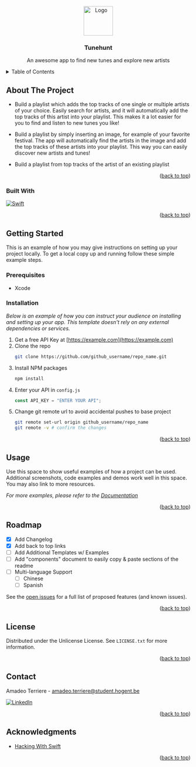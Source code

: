 <!-- Improved compatibility of back to top link: See: https://github.com/othneildrew/Best-README-Template/pull/73 -->

<a id="readme-top"></a>

<!-- PROJECT LOGO -->
<br />
<div align="center">
  <a href="https://github.com/amadeoterri-hogent/TuneHunt/">
    <img src="/images/tunehunt" alt="Logo" width="80" height="80">
  </a>

  <h3 align="center">Tunehunt</h3>

  <p align="center">
    An awesome app to find new tunes and explore new artists
 </p>
</div>

<!-- TABLE OF CONTENTS -->
<details>
  <summary>Table of Contents</summary>
  <ol>
    <li>
      <a href="#about-the-project">About The Project</a>
      <ul>
        <li><a href="#built-with">Built With</a></li>
      </ul>
    </li>
    <li>
      <a href="#getting-started">Getting Started</a>
      <ul>
        <li><a href="#prerequisites">Prerequisites</a></li>
        <li><a href="#installation">Installation</a></li>
      </ul>
    </li>
    <li><a href="#usage">Usage</a></li>
    <li><a href="#roadmap">Roadmap</a></li>
    <li><a href="#contributing">Contributing</a></li>
    <li><a href="#license">License</a></li>
    <li><a href="#contact">Contact</a></li>
    <li><a href="#acknowledgments">Acknowledgments</a></li>
  </ol>
</details>

<!-- ABOUT THE PROJECT -->

## About The Project

- Build a playlist which adds the top tracks of one single or multiple artists of your choice. Easily search for artists, and it will automatically add the top tracks of this artist into your playlist. This makes it a lot easier for you to find and listen to new tunes you like!

- Build a playlist by simply inserting an image, for example of your favorite festival. The app will automatically find the artists in the image and add the top tracks of these artists into your playlist. This way you can easily discover new artists and tunes!

- Build a playlist from top tracks of the artist of an existing playlist

<p align="right">(<a href="#readme-top">back to top</a>)</p>

### Built With

[![Swift][Swift-img]][Swift-url]

<p align="right">(<a href="#readme-top">back to top</a>)</p>

<!-- GETTING STARTED -->

## Getting Started

This is an example of how you may give instructions on setting up your project locally.
To get a local copy up and running follow these simple example steps.

### Prerequisites

- Xcode

### Installation

_Below is an example of how you can instruct your audience on installing and setting up your app. This template doesn't rely on any external dependencies or services._

1. Get a free API Key at [https://example.com](https://example.com)
2. Clone the repo
   ```sh
   git clone https://github.com/github_username/repo_name.git
   ```
3. Install NPM packages
   ```sh
   npm install
   ```
4. Enter your API in `config.js`
   ```js
   const API_KEY = "ENTER YOUR API";
   ```
5. Change git remote url to avoid accidental pushes to base project
   ```sh
   git remote set-url origin github_username/repo_name
   git remote -v # confirm the changes
   ```

<p align="right">(<a href="#readme-top">back to top</a>)</p>

<!-- USAGE EXAMPLES -->

## Usage

Use this space to show useful examples of how a project can be used. Additional screenshots, code examples and demos work well in this space. You may also link to more resources.

_For more examples, please refer to the [Documentation](https://example.com)_

<p align="right">(<a href="#readme-top">back to top</a>)</p>

<!-- ROADMAP -->

## Roadmap

- [x] Add Changelog
- [x] Add back to top links
- [ ] Add Additional Templates w/ Examples
- [ ] Add "components" document to easily copy & paste sections of the readme
- [ ] Multi-language Support
  - [ ] Chinese
  - [ ] Spanish

See the [open issues](https://github.com/othneildrew/Best-README-Template/issues) for a full list of proposed features (and known issues).

<p align="right">(<a href="#readme-top">back to top</a>)</p>

<!-- LICENSE -->

## License

Distributed under the Unlicense License. See `LICENSE.txt` for more information.

<p align="right">(<a href="#readme-top">back to top</a>)</p>

<!-- CONTACT -->

## Contact

Amadeo Terriere - amadeo.terriere@student.hogent.be

[![LinkedIn][linkedin-shield]][linkedin-url]

<p align="right">(<a href="#readme-top">back to top</a>)</p>

<!-- ACKNOWLEDGMENTS -->

## Acknowledgments

- [Hacking With Swift](https://www.hackingwithswift.com/)

<p align="right">(<a href="#readme-top">back to top</a>)</p>

[linkedin-shield]: https://img.shields.io/badge/-LinkedIn-black.svg?style=for-the-badge&logo=linkedin&colorB=555
[linkedin-url]: https://www.linkedin.com/in/amadeoterriere/
[Swift-img]: https://camo.githubusercontent.com/9c6f59cc4af43a538bd6d5ade09234edf9cd8c81d8eeaf8987f90f1701d02529/68747470733a2f2f7777772e73776966742e6f72672f6173736574732f696d616765732f73776966747e6461726b2e737667
[Swift-url]: https://github.com/swiftlang/swift
